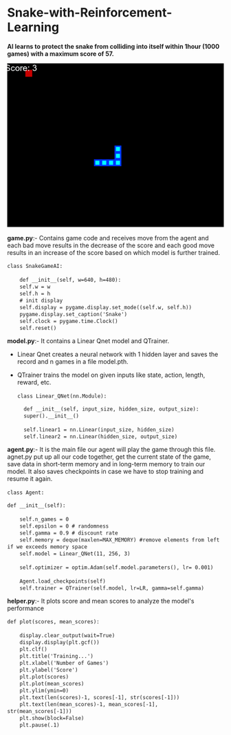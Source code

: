 # Snake-with-Reinforcement-Learning
**AI learns to protect the snake from colliding into itself within 1hour (1000 games) with a maximum score of 57.**

![Snake Game Demo](https://github.com/Ruchit-Gaurh/Snake-game-with-Reinforcement-Learning/blob/main/images/snake.gif)


**game.py**:- Contains game code and receives move from the agent and each bad move results in the decrease of the score and each good move results in an increase of the score based on which model is further trained.


	class SnakeGameAI:

	    def __init__(self, w=640, h=480):
		self.w = w
		self.h = h
		# init display
		self.display = pygame.display.set_mode((self.w, self.h))
		pygame.display.set_caption('Snake')
		self.clock = pygame.time.Clock()
		self.reset()


**model.py**:- It contains a Linear Qnet model and QTrainer. 
* Linear Qnet creates a neural network with 1 hidden layer and saves the record and n games in a file model.pth.
* QTrainer trains the model on given inputs like state, action, length, reward, etc.

	`class Linear_QNet(nn.Module):`

	    def __init__(self, input_size, hidden_size, output_size):
		super().__init__()

		self.linear1 = nn.Linear(input_size, hidden_size)
		self.linear2 = nn.Linear(hidden_size, output_size)
	
**agent.py**:- It is the main file our agent will play the game through this file. agnet.py put up all our code together, get the current state of the game, save data in short-term memory and in long-term memory to train our model. It also saves checkpoints in case we have to stop training and resume it again.

`class Agent:`

    def __init__(self):
        
        self.n_games = 0
        self.epsilon = 0 # randomness
        self.gamma = 0.9 # discount rate
        self.memory = deque(maxlen=MAX_MEMORY) #remove elements from left if we exceeds memory space
        self.model = Linear_QNet(11, 256, 3)
        
        self.optimizer = optim.Adam(self.model.parameters(), lr= 0.001)

        Agent.load_checkpoints(self)
        self.trainer = QTrainer(self.model, lr=LR, gamma=self.gamma)

**helper.py**:- It plots score and mean scores to analyze the model's performance

    def plot(scores, mean_scores):

	    display.clear_output(wait=True)
	    display.display(plt.gcf())
	    plt.clf()
	    plt.title('Training...')
	    plt.xlabel('Number of Games')
	    plt.ylabel('Score')
	    plt.plot(scores)
	    plt.plot(mean_scores)
	    plt.ylim(ymin=0)
	    plt.text(len(scores)-1, scores[-1], str(scores[-1]))
	    plt.text(len(mean_scores)-1, mean_scores[-1], str(mean_scores[-1]))
	    plt.show(block=False)
	    plt.pause(.1)

